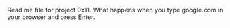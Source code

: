 Read me file for project 0x11. What happens when you type google.com in your browser and press Enter.
